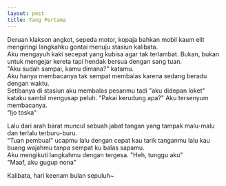 ```yaml
---
layout: post
title: Yang Pertama
---
```


Deruan klakson angkot, sepeda motor, kopaja bahkan mobil kaum elit mengiringi langkahku gontai menuju stasiun kalibata.  
Aku mengayuh kaki secepat yang kubisa agar tak terlambat. Bukan, bukan untuk mengejar kereta tapi hendak bersua dengan sang tuan.  
"Aku sudah sampai, kamu dimana?" katamu.  
Aku hanya membacanya tak sempat membalas karena sedang beradu dengan waktu.  
Setibanya di stasiun aku membalas pesanmu tadi "aku didepan loket" kataku sambil mengusap peluh. "Pakai kerudung apa?" Aku tersenyum membacanya.  
"Ijo toska"  

Lalu dari arah barat muncul sebuah jabat tangan yang tampak malu-malu dan terlalu terburu-buru.  
"Tuan pembual" ucapmu lalu dengan cepat kau tarik tanganmu lalu kau buang wajahmu tanpa sempat ku balas sapamu.  
Aku mengikuti langkahmu dengan tergesa. "Heh, tunggu aku"  
"Maaf, aku gugup nona"

Kalibata, hari keenam bulan sepuluh~